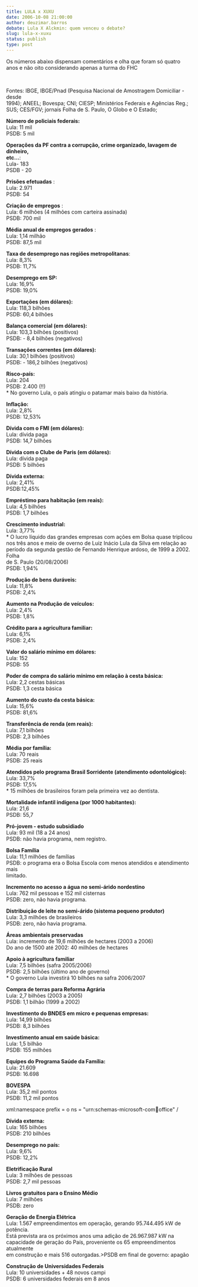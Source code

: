 ```yaml
---
title: LULA x XUXU
date: 2006-10-08 21:00:00
author: deuzimar.barros
debate: Lula X Alckmin: quem venceu o debate?
slug: lula-x-xuxu
status: publish 
type: post
---
```


Os números abaixo dispensam comentários e olha que foram só quatro anos e não oito considerando apenas a turma do FHC


 


Fontes: IBGE, IBGE/Pnad (Pesquisa Nacional de Amostragem Domiciliar - desde  
1994); ANEEL; Bovespa; CNI; CIESP; Ministérios Federais e Agências Reg.;  
SUS; CES/FGV; jornais Folha de S. Paulo, O Globo e O Estado;   
  
**Número de policiais federais:**  
Lula: 11 mil  
PSDB: 5 mil  
  
**Operações da PF contra a corrupção, crime organizado, lavagem de dinheiro,**  
**etc...**:  
Lula- 183  
PSDB - 20  
  
**Prisões efetuadas** :  
Lula: 2.971  
PSDB: 54  
  
**Criação de empregos** :  
Lula: 6 milhões (4 milhões com carteira assinada)  
PSDB: 700 mil  
  
**Média anual de empregos gerados** :  
Lula: 1,14 milhão  
PSDB: 87,5 mil  
  
**Taxa de desemprego nas regiões metropolitanas**:  
Lula: 8,3%  
PSDB: 11,7%  
  
**Desemprego em SP:**  
Lula: 16,9%  
PSDB: 19,0%  
  
**Exportações (em dólares):**  
Lula: 118,3 bilhões  
PSDB: 60,4 bilhões  
  
**Balança comercial (em dólares):**  
Lula: 103,3 bilhões (positivos)  
PSDB: - 8,4 bilhões (negativos)  
  
**Transações correntes (em dólares):**   
Lula: 30,1 bilhões (positivos)  
PSDB: - 186,2 bilhões (negativos)  
  
**Risco-país:**  
Lula: 204  
PSDB: 2.400 (!!)  
\* No governo Lula, o país atingiu o patamar mais baixo da história.   
  
**Inflação:**  
Lula: 2,8%  
PSDB: 12,53%  
  
**Dívida com o FMI (em dólares):**  
Lula: dívida paga  
PSDB: 14,7 bilhões   
  
**Dívida com o Clube de Paris (em dólares):**  
Lula: dívida paga  
PSDB: 5 bilhões  
  
**Dívida externa:**  
Lula: 2,41%   
PSDB:12,45%  
  
**Empréstimo para habitação (em reais):**  
Lula: 4,5 bilhões  
PSDB: 1,7 bilhões  
  
**Crescimento industrial:**   
Lula: 3,77%  
\* O lucro líquido das grandes empresas com ações em Bolsa quase triplicou  
nos três anos e meio de overno de Luiz Inácio Lula da Silva em relação ao  
período da segunda gestão de Fernando Henrique ardoso, de 1999 a 2002.   
Folha  
de S. Paulo (20/08/2006)  
PSDB: 1,94%  
  
**Produção de bens duráveis:**  
Lula: 11,8%  
PSDB: 2,4%  
  
**Aumento na Produção de veículos:**   
Lula: 2,4%  
PSDB: 1,8%  
  
**Crédito para a agricultura familiar:**  
Lula: 6,1%  
PSDB: 2,4%  
  
**Valor do salário mínimo em dólares:**   
Lula: 152  
PSDB: 55  
  
**Poder de compra do salário mínimo em relação à cesta básica:**  
Lula: 2,2 cestas básicas  
PSDB: 1,3 cesta básica  
  
**Aumento do custo da cesta básica:**  
Lula: 15,6%  
PSDB: 81,6%  
  
**Transferência de renda (em reais):**  
Lula: 7,1 bilhões  
PSDB: 2,3 bilhões  
  
**Média por família:**  
Lula: 70 reais  
PSDB: 25 reais  
  
**Atendidos pelo programa Brasil Sorridente (atendimento odontológico):**  
Lula: 33,7%  
PSDB: 17,5%   
\* 15 milhões de brasileiros foram pela primeira vez ao dentista.  
  
**Mortalidade infantil indígena (por 1000 habitantes):**  
Lula: 21,6  
PSDB: 55,7  
  
**Pró-jovem - estudo subsidiado**  
Lula: 93 mil (18 a 24 anos)  
PSDB: não havia programa, nem registro.  
  
**Bolsa Família**  
Lula: 11,1 milhões de famílias  
PSDB: o programa era o Bolsa Escola com menos atendidos e atendimento mais  
limitado.  
  
**Incremento no acesso a água no semi-árido nordestino**  
Lula: 762 mil pessoas e 152 mil cisternas   
PSDB: zero, não havia programa.  
  
**Distribuição de leite no semi-árido (sistema pequeno produtor)**  
Lula: 3,3 milhões de brasileiros  
PSDB: zero, não havia programa.   
  
**Áreas ambientais preservadas**  
Lula: incremento de 19,6 milhões de hectares (2003 a 2006)  
Do ano de 1500 até 2002: 40 milhões de hectares  
  
**Apoio à agricultura familiar**  
Lula: 7,5 bilhões (safra 2005/2006)  
PSDB: 2,5 bilhões (último ano de governo)  
\* O governo Lula investirá 10 bilhões na safra 2006/2007  
  
**Compra de terras para Reforma Agrária**  
Lula: 2,7 bilhões (2003 a 2005)  
PSDB: 1,1 bilhão (1999 a 2002)  
  
**Investimento do BNDES em micro e pequenas empresas:**   
Lula: 14,99 bilhões  
PSDB: 8,3 bilhões  
  
**Investimento anual em saúde básica:**  
Lula: 1,5 bilhão  
PSDB: 155 milhões  
  
**Equipes do Programa Saúde da Família:**  
Lula: 21.609  
PSDB: 16.698  
  
  
**BOVESPA**  
Lula: 35,2 mil pontos  
PSDB: 11,2 mil pontos  
  
xml:namespace prefix = o ns = "urn:schemas-microsoft-com:office:office" /


**Dívida externa:**  
Lula: 165 bilhões  
PSDB: 210 bilhões  
  
**Desemprego no país:**  
Lula: 9,6%  
PSDB: 12,2%  
  
**Eletrificação Rural**   
Lula: 3 milhões de pessoas  
PSDB: 2,7 mil pessoas  
  
**Livros gratuitos para o Ensino Médio**  
Lula: 7 milhões  
PSDB: zero  
  
**Geração de Energia Elétrica**  
Lula: 1.567 empreendimentos em operação, gerando 95.744.495 kW de potência.  
Está prevista ara os próximos anos uma adição de 26.967.987 kW na  
capacidade de geração do País, proveniente os 65 empreendimentos atualmente   
em construção e mais 516 outorgadas.>PSDB em final de governo: apagão  
  
**Construção de Universidades Federais**  
Lula: 10 universidades + 48 novos campi  
PSDB: 6 universidades federais em 8 anos


